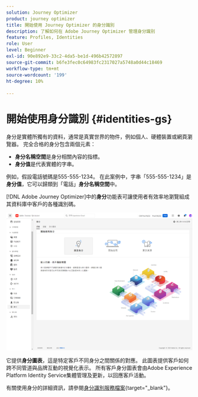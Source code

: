 ```yaml
---
solution: Journey Optimizer
product: journey optimizer
title: 開始使用 Journey Optimizer 的身分識別
description: 了解如何在 Adobe Journey Optimizer 管理身分識別
feature: Profiles, Identities
role: User
level: Beginner
exl-id: 90e892e9-33c2-4da5-be1d-496b42572897
source-git-commit: b6fe3fec0c64983fc2317027a5748a0d44c18469
workflow-type: tm+mt
source-wordcount: '199'
ht-degree: 10%

---
```


# 開始使用身分識別 {#identities-gs}

身分是實體所獨有的資料，通常是真實世界的物件，例如個人、硬體裝置或網頁瀏覽器。 完全合格的身分包含兩個元素：

* **身分名稱空間**&#x200B;是身分相關內容的指標。
* **身分值**&#x200B;是代表實體的字串。

例如，假設電話號碼是555-555-1234。 在此案例中，字串「555-555-1234」是&#x200B;**身分值**，它可以歸類到「電話」**身分名稱空間**&#x200B;中。

[!DNL Adobe Journey Optimizer]中的&#x200B;**身分**&#x200B;功能表可讓使用者有效率地瀏覽組成其資料庫中客戶的各種識別碼。

![](assets/identities-home.png)

它提供&#x200B;**身分圖表**，這是特定客戶不同身分之間關係的對應。 此圖表提供客戶如何跨不同管道與品牌互動的視覺化表示。 所有客戶身分圖表會由Adobe Experience Platform Identity Service集體管理及更新，以回應客戶活動。

有關使用身分的詳細資訊，請參閱[身分識別服務檔案](https://experienceleague.adobe.com/docs/experience-platform/identity/home.html?lang=zh-Hant){target="_blank"}。